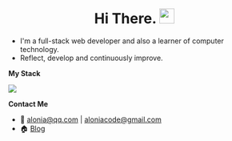 <h1 align="center">Hi There. <img src="https://raw.githubusercontent.com/iampavangandhi/iampavangandhi/master/gifs/Hi.gif" width="30px"></h1>

- I'm a full-stack web developer and also a learner of computer technology. 
- Reflect, develop and continuously improve.
<!--tech stack icons-->
**My Stack**

<p>
  <a href="https://skillicons.dev">
    <img src="https://skillicons.dev/icons?i=vscode,git,html,css,js,ts,vite,react,nextjs,vue,astro,electron,tauri,tailwind,nodejs,nestjs,cpp,cs,py,docker,postgres,mongodb,mysql,prisma,godot&perline=10" />
  </a>
</p>

**Contact Me**
- 📮 alonia@qq.com | aloniacode@gmail.com
- 🏠 [Blog](https://blog-codercoin.vercel.app)

